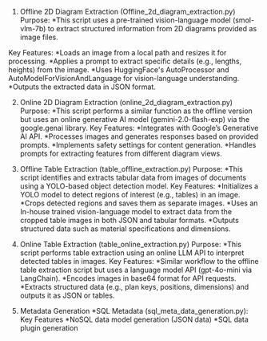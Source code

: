 1. Offline 2D Diagram Extraction (Offline_2d_diagram_extraction.py)
Purpose:
*This script uses a pre-trained vision-language model (smol-vlm-7b) to extract structured information from 2D diagrams provided as image files.

Key Features:
*Loads an image from a local path and resizes it for processing.
*Applies a prompt to extract specific details (e.g., lengths, heights) from the image.
*Uses HuggingFace's AutoProcessor and AutoModelForVisionAndLanguage for vision-language understanding.
*Outputs the extracted data in JSON format.

2. Online 2D Diagram Extraction (online_2d_diagram_extraction.py)
Purpose:
*This script performs a similar function as the offline version but uses an online generative AI model (gemini-2.0-flash-exp) via the google.genai library.
Key Features:
*Integrates with Google’s Generative AI API.
*Processes images and generates responses based on provided prompts.
*Implements safety settings for content generation.
*Handles prompts for extracting features from different diagram views.

3. Offline Table Extraction (table_offline_extraction.py)
Purpose:
*This script identifies and extracts tabular data from images of documents using a YOLO-based object detection model.
Key Features:
*Initializes a YOLO model to detect regions of interest (e.g., tables) in an image.
*Crops detected regions and saves them as separate images.
*Uses an In-house trained vision-language model to extract data from the cropped table images in both JSON and tabular formats.
*Outputs structured data such as material specifications and dimensions.

4. Online Table Extraction (table_online_extraction.py)
Purpose:
*This script performs table extraction using an online LLM API to interpret detected tables in images.
Key Features:
*Similar workflow to the offline table extraction script but uses a language model API (gpt-4o-mini via LangChain).
*Encodes images in base64 format for API requests.
*Extracts structured data (e.g., plan keys, positions, dimensions) and outputs it as JSON or tables.

5. Metadata Generation
*SQL Metadata (sql_meta_data_generation.py):
Key Features
*NoSQL data model generation (JSON data)
*SQL data plugin generation


